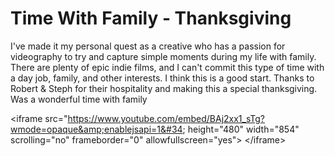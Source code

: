 # Time With Family - Thanksgiving


I&#39;ve made it my personal quest as a creative who has a passion for videography to try and capture simple moments during my life with family. There are plenty of epic indie films, and I can&#39;t commit this type of time with a day job, family, and other interests. I think this is a good start. Thanks to Robert &amp; Steph for their hospitality and making this a special thanksgiving. Was a wonderful time with family

&lt;iframe src=&#34;https://www.youtube.com/embed/BAj2xx1_sTg?wmode=opaque&amp;enablejsapi=1&#34; height=&#34;480&#34; width=&#34;854&#34; scrolling=&#34;no&#34; frameborder=&#34;0&#34; allowfullscreen=&#34;yes&#34;&gt;
&lt;/iframe&gt;


